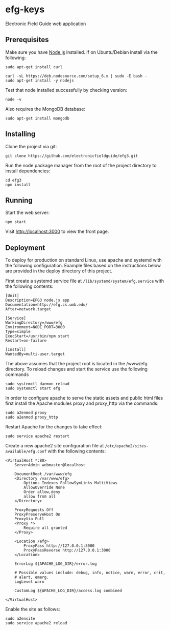 # efg-keys

Electronic Field Guide web application

## Prerequisites

Make sure you have [Node.js](http://nodejs.org/) installed. If on Ubuntu/Debian install via the following:

    sudo apt-get install curl

    curl -sL https://deb.nodesource.com/setup_6.x | sudo -E bash -
    sudo apt-get install -y nodejs

Test that node installed successfully by checking version:

    node -v

Also requires the MongoDB database:

    sudo apt-get install mongodb
    
## Installing

Clone the project via git:

    git clone https://github.com/electronicfieldguide/efg3.git

Run the node package manager from the root of the project directory to install dependencies:

    cd efg3
    npm install

## Running

Start the web server:

    npm start

Visit [http://localhost:3000](http://localhost:3000) to view the front page.

## Deployment

To deploy for production on standard Linux, use apache and systemd with the following configuration. Example files
based on the instructions below are provided in the deploy directory of this project.

First create a systemd service file at `/lib/systemd/system/efg.service` with the following contents:

    [Unit]
    Description=EFG3 node.js app
    Documentation=http://efg.cs.umb.edu/
    After=network.target
    
    [Service]
    WorkingDirectory=/www/efg
    Environment=NODE_PORT=3000
    Type=simple
    ExecStart=/usr/bin/npm start
    Restart=on-failure
    
    [Install]
    WantedBy=multi-user.target

The above assumes that the project root is located in the /www/efg directory. To reload changes and start 
the service use the following commands

    sudo systemctl daemon-reload
    sudo systemctl start efg
    
In order to configure apache to serve the static assets and public html files first install the Apache modules 
proxy and proxy_http via the commands:

    sudo a2enmod proxy
    sudo a2enmod proxy_http

Restart Apache for the changes to take effect:

    sudo service apache2 restart

Create a new apache2 site configuration file at `/etc/apache2/sites-available/efg.conf` with the following contents:

    <VirtualHost *:80>
        ServerAdmin webmaster@localhost
    
        DocumentRoot /var/www/efg
        <Directory /var/www/efg>
            Options Indexes FollowSymLinks MultiViews
            AllowOverride None
            Order allow,deny
            allow from all
        </Directory>
    
        ProxyRequests Off
        ProxyPreserveHost On
        ProxyVia Full
        <Proxy *>
            Require all granted
        </Proxy>
    
        <Location /efg>
            ProxyPass http://127.0.0.1:3000
            ProxyPassReverse http://127.0.0.1:3000
        </Location>
    
        ErrorLog ${APACHE_LOG_DIR}/error.log
    
        # Possible values include: debug, info, notice, warn, error, crit,
        # alert, emerg.
        LogLevel warn
    
        CustomLog ${APACHE_LOG_DIR}/access.log combined
    
    </VirtualHost>

Enable the site as follows:

    sudo a2ensite 
    sudo service apache2 reload